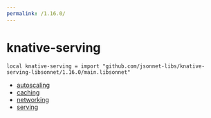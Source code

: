 ```yaml
---
permalink: /1.16.0/
---
```


# knative-serving

```jsonnet
local knative-serving = import "github.com/jsonnet-libs/knative-serving-libsonnet/1.16.0/main.libsonnet"
```



* [autoscaling](autoscaling/index.md)
* [caching](caching/index.md)
* [networking](networking/index.md)
* [serving](serving/index.md)